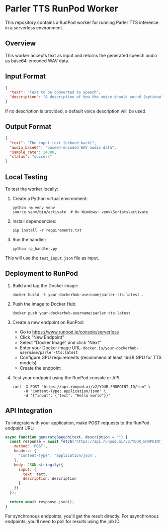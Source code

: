 # Parler TTS RunPod Worker

This repository contains a RunPod worker for running Parler TTS inference in a serverless environment.

## Overview

This worker accepts text as input and returns the generated speech audio as base64-encoded WAV data.

## Input Format

```json
{
  "text": "Text to be converted to speech",
  "description": "A description of how the voice should sound (optional)"
}
```

If no description is provided, a default voice description will be used.

## Output Format

```json
{
  "text": "The input text (echoed back)",
  "audio_base64": "base64-encoded WAV audio data",
  "sample_rate": 24000,
  "status": "success"
}
```

## Local Testing

To test the worker locally:

1. Create a Python virtual environment:
   ```
   python -m venv venv
   source venv/bin/activate  # On Windows: venv\Scripts\activate
   ```

2. Install dependencies:
   ```
   pip install -r requirements.txt
   ```

3. Run the handler:
   ```
   python rp_handler.py
   ```

This will use the `test_input.json` file as input.

## Deployment to RunPod

1. Build and tag the Docker image:
   ```
   docker build -t your-dockerhub-username/parler-tts:latest .
   ```

2. Push the image to Docker Hub:
   ```
   docker push your-dockerhub-username/parler-tts:latest
   ```

3. Create a new endpoint on RunPod:
   - Go to https://www.runpod.io/console/serverless
   - Click "New Endpoint"
   - Select "Docker Image" and click "Next"
   - Enter your Docker image URL: `docker.io/your-dockerhub-username/parler-tts:latest`
   - Configure GPU requirements (recommend at least 16GB GPU for TTS models)
   - Create the endpoint

4. Test your endpoint using the RunPod console or API:
   ```
   curl -X POST "https://api.runpod.ai/v2/YOUR_ENDPOINT_ID/run" \
        -H "Content-Type: application/json" \
        -d '{"input": {"text": "Hello world"}}'
   ```

## API Integration

To integrate with your application, make POST requests to the RunPod endpoint URL:

```javascript
async function generateSpeech(text, description = "") {
  const response = await fetch('https://api.runpod.ai/v2/YOUR_ENDPOINT_ID/run', {
    method: 'POST',
    headers: {
      'Content-Type': 'application/json',
    },
    body: JSON.stringify({
      input: {
        text: text,
        description: description
      }
    })
  });
  
  return await response.json();
}
```

For synchronous endpoints, you'll get the result directly. For asynchronous endpoints, you'll need to poll for results using the job ID. 
